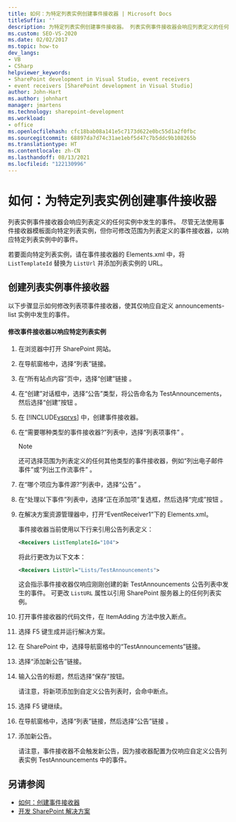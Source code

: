 ```yaml
---
title: 如何：为特定列表实例创建事件接收器 | Microsoft Docs
titleSuffix: ''
description: 为特定列表实例创建事件接收器。 列表实例事件接收器会响应列表定义的任何实例中发生的事件。
ms.custom: SEO-VS-2020
ms.date: 02/02/2017
ms.topic: how-to
dev_langs:
- VB
- CSharp
helpviewer_keywords:
- SharePoint development in Visual Studio, event receivers
- event receivers [SharePoint development in Visual Studio]
author: John-Hart
ms.author: johnhart
manager: jmartens
ms.technology: sharepoint-development
ms.workload:
- office
ms.openlocfilehash: cfc18bab08a141e5c7173d622e0bc55d1a2f0fbc
ms.sourcegitcommit: 68897da7d74c31ae1ebf5d47c7b5ddc9b108265b
ms.translationtype: HT
ms.contentlocale: zh-CN
ms.lasthandoff: 08/13/2021
ms.locfileid: "122130996"
---
```

# <a name="how-to-create-an-event-receiver-for-a-specific-list-instance"></a>如何：为特定列表实例创建事件接收器
  列表实例事件接收器会响应列表定义的任何实例中发生的事件。 尽管无法使用事件接收器模板面向特定列表实例，但你可修改范围为列表定义的事件接收器，以响应特定列表实例中的事件。

 若要面向特定列表实例，请在事件接收器的 Elements.xml 中，将 `ListTemplateId` 替换为 `ListUrl` 并添加列表实例的 URL。

## <a name="create-a-list-instance-event-receiver"></a>创建列表实例事件接收器
 以下步骤显示如何修改列表项事件接收器，使其仅响应自定义 announcements-list 实例中发生的事件。

#### <a name="to-modify-an-event-receiver-to-respond-to-a-specific-list-instance"></a>修改事件接收器以响应特定列表实例

1. 在浏览器中打开 SharePoint 网站。

2. 在导航窗格中，选择“列表”链接。

3. 在“所有站点内容”页中，选择“创建”链接 。

4. 在“创建”对话框中，选择“公告”类型，将公告命名为 TestAnnouncements，然后选择“创建”按钮   。

5. 在 [!INCLUDE[vsprvs](../sharepoint/includes/vsprvs-md.md)] 中，创建事件接收器。

6. 在“需要哪种类型的事件接收器?”列表中，选择“列表项事件” 。

    > [!NOTE]
    > 还可选择范围为列表定义的任何其他类型的事件接收器，例如“列出电子邮件事件”或“列出工作流事件” 。

7. 在“哪个项应为事件源?”列表中，选择“公告” 。

8. 在“处理以下事件”列表中，选择“正在添加项”复选框，然后选择“完成”按钮  。

9. 在解决方案资源管理器中，打开“EventReceiver1”下的 Elements.xml。

     事件接收器当前使用以下行来引用公告列表定义：

    ```xml
    <Receivers ListTemplateId="104">
    ```

     将此行更改为以下文本：

    ```xml
    <Receivers ListUrl="Lists/TestAnnouncements">
    ```

     这会指示事件接收器仅响应刚刚创建的新 TestAnnouncements 公告列表中发生的事件。 可更改 `ListURL` 属性以引用 SharePoint 服务器上的任何列表实例。

10. 打开事件接收器的代码文件，在 ItemAdding 方法中放入断点。

11. 选择 F5 键生成并运行解决方案。

12. 在 SharePoint 中，选择导航窗格中的“TestAnnouncements”链接。

13. 选择“添加新公告”链接。

14. 输入公告的标题，然后选择“保存”按钮。

     请注意，将新项添加到自定义公告列表时，会命中断点。

15. 选择 F5 键继续。

16. 在导航窗格中，选择“列表”链接，然后选择“公告”链接 。

17. 添加新公告。

     请注意，事件接收器不会触发新公告，因为接收器配置为仅响应自定义公告列表实例 TestAnnouncements 中的事件。

## <a name="see-also"></a>另请参阅
- [如何：创建事件接收器](../sharepoint/how-to-create-an-event-receiver.md)
- [开发 SharePoint 解决方案](../sharepoint/developing-sharepoint-solutions.md)
